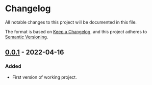 # Changelog

All notable changes to this project will be documented in this file.

The format is based on [Keep a Changelog](https://keepachangelog.com/en/1.0.0/),
and this project adheres to [Semantic Versioning](https://semver.org/spec/v2.0.0.html).

## [0.0.1] - 2022-04-16

### Added

- First version of working project.

[0.0.1]: https://github.com/daniseijo/brooking/releases/tag/v0.0.1
